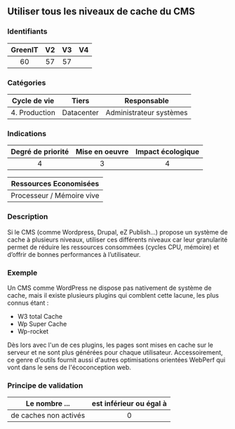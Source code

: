 ## Utiliser tous les niveaux de cache du CMS

### Identifiants

| GreenIT |  V2  |  V3  |  V4  |
|:-------:|:----:|:----:|:----:|
|   60   | 57  | 57  |      |

### Catégories

| Cycle de vie |  Tiers  |  Responsable  |
|:---------:|:----:|:----:|
| 4. Production | Datacenter | Administrateur systèmes |

### Indications

| Degré de priorité |      Mise en oeuvre       |  Impact écologique    |
|:-------------------:|:-------------------------:|:---------------------:|
| 4 | 3 | 4 |

|Ressources Economisées                                      |
|:----------------------------------------------------------:|
|  Processeur / Mémoire vive  |

### Description

Si le CMS (comme Wordpress, Drupal, eZ Publish...) propose un système de cache à plusieurs niveaux, utiliser ces différents niveaux car leur granularité permet de réduire les ressources consommées (cycles CPU, mémoire) et d’offrir de bonnes performances à l’utilisateur.

### Exemple

Un CMS comme WordPress ne dispose pas nativement de système de cache, mais il existe plusieurs plugins qui comblent cette lacune, les plus connus étant :

- W3 total Cache
- Wp Super Cache
- Wp-rocket

Dès lors avec l'un de ces plugins, les pages sont mises en cache sur le serveur et ne sont plus générées pour chaque utilisateur. Accessoirement, ce genre d'outils fournit aussi d'autres optimisations orientées WebPerf qui vont dans le sens de l'écoconception web.


### Principe de validation

| Le nombre ...     | est inférieur ou égal à   |  
|-------------------|:-------------------------:|
|  de caches non activés |  0 |
